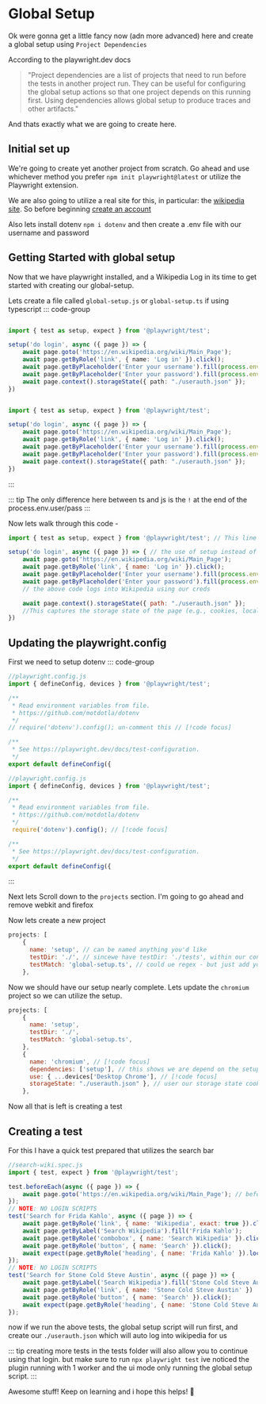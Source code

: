 # Global Setup

Ok were gonna get a little fancy now (adn more advanced) here and create a global setup using `Project Dependencies`

According to the playwright.dev docs
> "Project dependencies are a list of projects that need to run before the tests in another project run. They can be useful for configuring the global setup actions so that one project depends on this running first. Using dependencies allows global setup to produce traces and other artifacts."

And thats exactly what we are going to create here.

## Initial set up

We're going to create yet another project from scratch. Go ahead and use whichever method you prefer `npm init playwright@latest` or utilize the Playwright extension.

We are also going to utilize a real site for this, in particular: the [wikipedia site](https://en.wikipedia.org/wiki/Main_Page). So before beginning [create an account](https://en.wikipedia.org/w/index.php?title=Special:CreateAccount&returnto=Main+Page)

Also lets install dotenv `npm i dotenv` and then create a .env file with our username and password

## Getting Started with global setup

Now that we have playwright installed, and a Wikipedia Log in its time to get started with creating our global-setup.

Lets create a file called `global-setup.js` or `global-setup.ts` if using typescript
::: code-group
```ts [global-setup.ts]

import { test as setup, expect } from '@playwright/test';

setup('do login', async ({ page }) => {
    await page.goto('https://en.wikipedia.org/wiki/Main_Page');
    await page.getByRole('link', { name: 'Log in' }).click();
    await page.getByPlaceholder('Enter your username').fill(process.env.username!);
    await page.getByPlaceholder('Enter your password').fill(process.env.password!);
    await page.context().storageState({ path: "./userauth.json" });
})
```

```ts [global-setup.js]

import { test as setup, expect } from '@playwright/test';

setup('do login', async ({ page }) => {
    await page.goto('https://en.wikipedia.org/wiki/Main_Page');
    await page.getByRole('link', { name: 'Log in' }).click();
    await page.getByPlaceholder('Enter your username').fill(process.env.username);
    await page.getByPlaceholder('Enter your password').fill(process.env.password);
    await page.context().storageState({ path: "./userauth.json" });
})
```
:::

::: tip
The only difference here between ts and js is the `!` at the end of the process.env.user/pass
:::

Now lets walk through this code -
```js
import { test as setup, expect } from '@playwright/test'; // This line imports the test function from the library and assigns it the alias setup. This is done for convenience, allowing you to use setup instead of test in the code.

setup('do login', async ({ page }) => { // the use of setup instead of test is used here
    await page.goto('https://en.wikipedia.org/wiki/Main_Page');
    await page.getByRole('link', { name: 'Log in' }).click();
    await page.getByPlaceholder('Enter your username').fill(process.env.username);
    await page.getByPlaceholder('Enter your password').fill(process.env.password);
    // the above code logs into Wikipedia using our creds

    await page.context().storageState({ path: "./userauth.json" });
    //This captures the storage state of the page (e.g., cookies, local storage) and saves it to a file named "userauth.json" in the current directory.
})
```

## Updating the playwright.config

First we need to setup dotenv 
::: code-group
```js [before]
//playwright.config.js
import { defineConfig, devices } from '@playwright/test';

/**
 * Read environment variables from file.
 * https://github.com/motdotla/dotenv
 */
// require('dotenv').config(); un-comment this // [!code focus]

/**
 * See https://playwright.dev/docs/test-configuration.
 */
export default defineConfig({
```
```js [after]
//playwright.config.js
import { defineConfig, devices } from '@playwright/test';

/**
 * Read environment variables from file.
 * https://github.com/motdotla/dotenv
 */
 require('dotenv').config(); // [!code focus]

/**
 * See https://playwright.dev/docs/test-configuration.
 */
export default defineConfig({
```
:::

Next lets Scroll down to the `projects` section. I'm going to go ahead and remove webkit and firefox

Now lets create a new project
```js
projects: [
    {
      name: 'setup', // can be named anything you'd like
      testDir: './', // sincewe have testDir: './tests', within our config, we specify the global-setup location
      testMatch: 'global-setup.ts', // could ue regex - but just add your global setup file here
    },
```

Now we should have our setup nearly complete. Lets update the `chromium` project so we can utilize the setup.
```js
projects: [
    {
      name: 'setup',
      testDir: './', 
      testMatch: 'global-setup.ts', 
    },
    {
      name: 'chromium', // [!code focus]
      dependencies: ['setup'], // this shows we are depend on the setup script outlined above. // [!code focus]
      use: { ...devices['Desktop Chrome'], // [!code focus]
      storageState: "./userauth.json" }, // user our storage state cookies for log in next time! // [!code focus]
    },
```

Now all that is left is creating a test

## Creating a test

For this I have a quick test prepared that utilizes the search bar

```js
//search-wiki.spec.js
import { test, expect } from '@playwright/test';

test.beforeEach(async ({ page }) => {
    await page.goto('https://en.wikipedia.org/wiki/Main_Page'); // before running each test go to the wiki main page
});
// NOTE: NO LOGIN SCRIPTS
test('Search for Frida Kahlo', async ({ page }) => {
    await page.getByRole('link', { name: 'Wikipedia', exact: true }).click();
    await page.getByLabel('Search Wikipedia').fill('Frida Kahlo');
    await page.getByRole('combobox', { name: 'Search Wikipedia' }).click();
    await page.getByRole('button', { name: 'Search' }).click();
    await expect(page.getByRole('heading', { name: 'Frida Kahlo' }).locator('span')).toContainText("Frida Kahlo")
});
// NOTE: NO LOGIN SCRIPTS
test('Search for Stone Cold Steve Austin', async ({ page }) => {
    await page.getByLabel('Search Wikipedia').fill('Stone Cold Steve Austin');
    await page.getByRole('link', { name: 'Stone Cold Steve Austin' })
    await page.getByRole('button', { name: 'Search' }).click();
    await expect(page.getByRole('heading', { name: 'Stone Cold Steve Austin' }).locator('span')).toContainText("Steve Austin")
});
```

now if we run the above tests, the global setup script will run first, and create our `./userauth.json` which will auto log into wikipedia for us

::: tip
creating more tests in the tests folder will also allow you to continue using that login. but make sure to run `npx playwright test` ive noticed the plugin running with 1 worker and the ui mode only running the global setup script.
:::

Awesome stuff! Keep on learning and i hope this helps! :mage:
